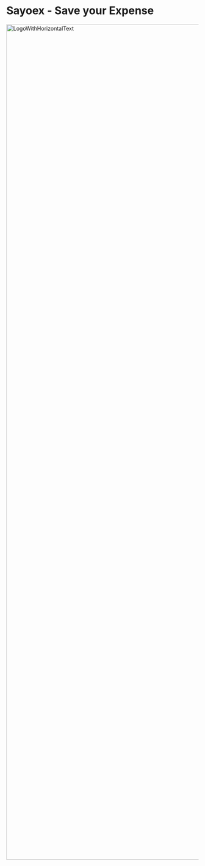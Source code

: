 
# Sayoex - Save your Expense


<img width="2181" alt="LogoWithHorizontalText" src="https://user-images.githubusercontent.com/41967348/210089468-a3a9ee9e-c556-405e-9ae8-1acb58253db5.png">

